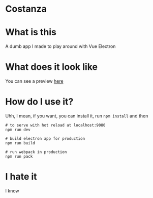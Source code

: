 # Costanza

# What is this

A dumb app I made to play around with Vue Electron

# What does it look like

You can see a preview [here](https://www.youtube.com/watch?v=2cDECYSoFKU)

# How do I use it?

Uhh, I mean, if you want, you can install it, run `npm install` and then

```
# to serve with hot reload at localhost:9080
npm run dev

# build electron app for production
npm run build

# run webpack in production
npm run pack
```

# I hate it

I know
